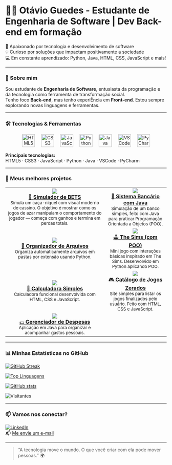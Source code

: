 # 👨‍💻 Otávio Guedes - Estudante de Engenharia de Software | Dev Back-end em formação

🚀 Apaixonado por tecnologia e desenvolvimento de software  
💡 Curioso por soluções que impactam positivamente a sociedade  
💻 Em constante aprendizado: Python, Java, HTML, CSS, JavaScript e mais!

---

### 🧠 Sobre mim

Sou estudante de **Engenharia de Software**, entusiasta da programação e da tecnologia como ferramenta de transformação social.  
Tenho foco **Back-end**, mas tenho experiÊncia em **Front-end**. Estou sempre explorando novas linguagens e ferramentas.

---

### 🛠️ Tecnologias & Ferramentas

<div align="center">
  <img src="https://cdn.jsdelivr.net/gh/devicons/devicon/icons/html5/html5-original.svg" height="40" alt="HTML5 logo" />
  <img width="12" />
  <img src="https://cdn.jsdelivr.net/gh/devicons/devicon/icons/css3/css3-original.svg" height="40" alt="CSS3 logo" />
  <img width="12" />
  <img src="https://cdn.jsdelivr.net/gh/devicons/devicon/icons/javascript/javascript-original.svg" height="40" alt="JavaScript logo" />
  <img width="12" />
  <img src="https://cdn.jsdelivr.net/gh/devicons/devicon/icons/python/python-original.svg" height="40" alt="Python logo" />
  <img width="12" />
  <img src="https://cdn.jsdelivr.net/gh/devicons/devicon/icons/java/java-original.svg" height="40" alt="Java logo" />
  <img width="12" />
  <img src="https://cdn.jsdelivr.net/gh/devicons/devicon/icons/vscode/vscode-original.svg" height="40" alt="VSCode logo" />
  <img width="12" />
  <img src="https://cdn.jsdelivr.net/gh/devicons/devicon/icons/pycharm/pycharm-original.svg" height="40" alt="PyCharm logo" />
</div>

**Principais tecnologias:**  
HTML5 · CSS3 · JavaScript · Python · Java · VSCode · PyCharm

---

### 🚀 Meus melhores projetos

<table>
  <tr>
    <td align="center">
      <a href="https://github.com/PandaLoko27/SimuladorDeBETS">
        <img src="https://img.shields.io/badge/-Simulador%20de%20BETS-111?style=for-the-badge&logo=python&logoColor=white" />
        <br/>
        🎰 <strong>Simulador de BETS</strong>
      </a>
      <br/>
      <sub>Simula um caça-níquel com visual moderno de cassino. O objetivo é mostrar como os jogos de azar manipulam o comportamento do jogador — começa com ganhos e termina em perdas totais.</sub>
    </td>
    <td align="center">
      <a href="https://github.com/PandaLoko27/sistema-bancario-java-poo">
        <img src="https://img.shields.io/badge/-Sistema%20Bancário-ED8B00?style=for-the-badge&logo=java&logoColor=white" />
        <br/>
        🏦 <strong>Sistema Bancário com Java</strong>
      </a>
      <br/>
      <sub>Simulação de um banco simples, feito com Java para praticar Programação Orientada a Objetos (POO).</sub>
    </td>
  </tr>
  <tr>
    <td align="center">
      <a href="https://github.com/PandaLoko27/MyOwnLilCodes--PYTHON-/blob/main/OrganizadorDeArquivos.py">
        <img src="https://img.shields.io/badge/-Organizador%20de%20Arquivos-306998?style=for-the-badge&logo=python&logoColor=white" />
        <br/>
        🔧 <strong>Organizador de Arquivos</strong>
      </a>
      <br/>
      <sub>Organiza automaticamente arquivos em pastas por extensão usando Python.</sub>
    </td>
    <td align="center">
      <a href="https://github.com/PandaLoko27/MyOwnLilCodes--PYTHON-/blob/main/TheSims.py">
        <img src="https://img.shields.io/badge/-The%20Sims%20(POO)-brightgreen?style=for-the-badge&logo=python&logoColor=white" />
        <br/>
        🕹️ <strong>The Sims (com POO)</strong>
      </a>
      <br/>
      <sub>Mini jogo com interações básicas inspirado em The Sims. Desenvolvido em Python aplicando POO.</sub>
    </td>
  </tr>
  <tr>
    <td align="center">
      <a href="https://github.com/PandaLoko27/MyOwnLilCodes--HTML-CSS/tree/main/Calculadora%20Simples">
        <img src="https://img.shields.io/badge/-Calculadora%20Simples-e34c26?style=for-the-badge&logo=html5&logoColor=white" />
        <br/>
        🧮 <strong>Calculadora Simples</strong>
      </a>
      <br/>
      <sub>Calculadora funcional desenvolvida com HTML, CSS e JavaScript.</sub>
    </td>
    <td align="center">
      <a href="https://github.com/PandaLoko27/MyOwnLilCodes--HTML-CSS/tree/main/Catalogo%20de%20jogos%20zerados">
        <img src="https://img.shields.io/badge/-Catálogo%20de%20Jogos-ff5722?style=for-the-badge&logo=javascript&logoColor=white" />
        <br/>
        🎮 <strong>Catálogo de Jogos Zerados</strong>
      </a>
      <br/>
      <sub>Site simples para listar os jogos finalizados pelo usuário. Feito com HTML, CSS e JavaScript.</sub>
    </td>
  </tr>
  <tr>
    <td align="center">
      <a href="https://github.com/PandaLoko27/MyOwnLilCodes--Java/tree/main/Gerenciador%20de%20despesas">
        <img src="https://img.shields.io/badge/-Gerenciador%20de%20Despesas-brown?style=for-the-badge&logo=java&logoColor=white" />
        <br/>
        💵 <strong>Gerenciador de Despesas</strong>
      </a>
      <br/>
      <sub>Aplicação em Java para organizar e acompanhar gastos pessoais.</sub>
    </td>
  </tr>
</table>

---

### 📊 Minhas Estatísticas no GitHub

[![GitHub Streak](https://streak-stats.demolab.com?user=PandaLoko27&theme=merko&locale=pt_BR&date_format=j%2Fn%5B%2FY%5D&card_width=500)](https://git.io/streak-stats)

[![Top Linguagens](https://github-readme-stats.vercel.app/api/top-langs/?username=PandaLoko27&langs_count=8&layout=compact&theme=merko)](https://github.com/PandaLoko27/github-readme-stats)

[![GitHub stats](https://github-readme-stats.vercel.app/api?username=PandaLoko27&show_icons=true&theme=merko&count_private=true)](https://github.com/PandaLoko27/github-readme-stats)

![Visitantes](https://komarev.com/ghpvc/?username=PandaLoko27&label=Visualiza%C3%A7%C3%B5es+do+perfil&color=green)

---

### 📫 Vamos nos conectar?

[![LinkedIn](https://img.shields.io/badge/LinkedIn-0077B5?logo=linkedin&logoColor=fff)](https://www.linkedin.com/in/otávio-araújo-aredes-guedes-ab44a4248/)  
📬 [Me envie um e-mail](mailto:otavioaredes62@gmail.com)

---

> “A tecnologia move o mundo. O que você criar com ela pode mover pessoas.” 🌍
